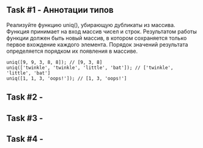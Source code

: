 ## Task #1 - Аннотации типов
Реализуйте функцию uniq(), убирающую дубликаты из массива. Функция принимает на вход массив чисел и строк. Результатом работы функции должен быть новый массив, в котором сохраняется только первое вхождение каждого элемента. Порядок значений результата определяется порядком их появления в массиве.
```
uniq([9, 9, 3, 8, 8]); // [9, 3, 8]
uniq(['twinkle', 'twinkle', 'little', 'bat']); // ['twinkle', 'little', 'bat']
uniq([1, 1, 3, 'oops!']); // [1, 3, 'oops!']
```

## Task #2 - 

## Task #3 - 

## Task #4 - 

